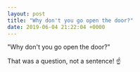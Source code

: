 ```yaml
---
layout: post
title: "Why don't you go open the door?"
date: 2019-06-04 21:22:04 +0000
---
```


"Why don't you go open the door?"

That was a question, not a sentence! ☝️

